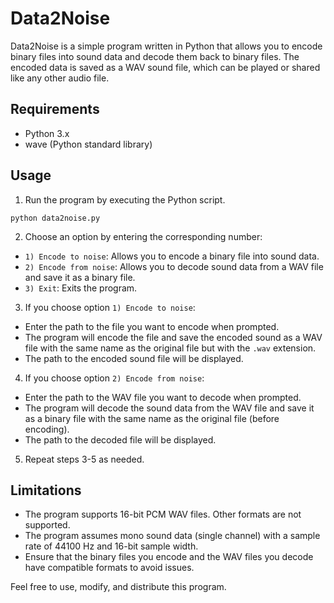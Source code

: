 # Data2Noise

Data2Noise is a simple program written in Python that allows you to encode binary files into sound data and decode them back to binary files. The encoded data is saved as a WAV sound file, which can be played or shared like any other audio file.

## Requirements

- Python 3.x
- wave (Python standard library)

## Usage

1. Run the program by executing the Python script.
```
python data2noise.py
```
2. Choose an option by entering the corresponding number:

- `1) Encode to noise`: Allows you to encode a binary file into sound data.
- `2) Encode from noise`: Allows you to decode sound data from a WAV file and save it as a binary file.
- `3) Exit`: Exits the program.

3. If you choose option `1) Encode to noise`:

- Enter the path to the file you want to encode when prompted.
- The program will encode the file and save the encoded sound as a WAV file with the same name as the original file but with the `.wav` extension.
- The path to the encoded sound file will be displayed.

4. If you choose option `2) Encode from noise`:

- Enter the path to the WAV file you want to decode when prompted.
- The program will decode the sound data from the WAV file and save it as a binary file with the same name as the original file (before encoding).
- The path to the decoded file will be displayed.

5. Repeat steps 3-5 as needed.

## Limitations

- The program supports 16-bit PCM WAV files. Other formats are not supported.
- The program assumes mono sound data (single channel) with a sample rate of 44100 Hz and 16-bit sample width.
- Ensure that the binary files you encode and the WAV files you decode have compatible formats to avoid issues.

Feel free to use, modify, and distribute this program.
